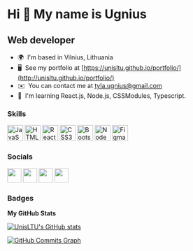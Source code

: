 Hi 👋 My name is Ugnius
=======================

Web developer
-------------

* 🌍  I'm based in Vilnius, Lithuania
* 🖥️  See my portfolio at [https://unisltu.github.io/portfolio/](http://unisltu.github.io/portfolio/)
* ✉️  You can contact me at [tyla.ugnius@gmail.com](mailto:tyla.ugnius@gmail.com)
* 🧠  I'm learning React.js, Node.js, CSSModules, Typescript.

### Skills

<p align="left">
<a href="https://developer.mozilla.org/en-US/docs/Web/JavaScript" target="_blank" rel="noreferrer"><img src="https://raw.githubusercontent.com/danielcranney/readme-generator/main/public/icons/skills/javascript-colored.svg" width="36" height="36" alt="JavaScript" /></a>
<a href="https://developer.mozilla.org/en-US/docs/Glossary/HTML5" target="_blank" rel="noreferrer"><img src="https://raw.githubusercontent.com/danielcranney/readme-generator/main/public/icons/skills/html5-colored.svg" width="36" height="36" alt="HTML5" /></a>
<a href="https://reactjs.org/" target="_blank" rel="noreferrer"><img src="https://raw.githubusercontent.com/danielcranney/readme-generator/main/public/icons/skills/react-colored.svg" width="36" height="36" alt="React" /></a>
<a href="https://www.w3.org/TR/CSS/#css" target="_blank" rel="noreferrer"><img src="https://raw.githubusercontent.com/danielcranney/readme-generator/main/public/icons/skills/css3-colored.svg" width="36" height="36" alt="CSS3" /></a>
<a href="https://getbootstrap.com/" target="_blank" rel="noreferrer"><img src="https://raw.githubusercontent.com/danielcranney/readme-generator/main/public/icons/skills/bootstrap-colored.svg" width="36" height="36" alt="Bootstrap" /></a>
<a href="https://nodejs.org/en/" target="_blank" rel="noreferrer"><img src="https://raw.githubusercontent.com/danielcranney/readme-generator/main/public/icons/skills/nodejs-colored.svg" width="36" height="36" alt="NodeJS" /></a>
<a href="https://www.figma.com/" target="_blank" rel="noreferrer"><img src="https://raw.githubusercontent.com/danielcranney/readme-generator/main/public/icons/skills/figma-colored.svg" width="36" height="36" alt="Figma" /></a>
</p>


### Socials

<p align="left"> <a href="https://discord.com/users/UnisLTU#0554" target="_blank" rel="noreferrer"><img src="https://raw.githubusercontent.com/danielcranney/readme-generator/main/public/icons/socials/discord.svg" width="32" height="32" /></a> <a href="https://www.facebook.com/ugnius.tyla" target="_blank" rel="noreferrer"><img src="https://raw.githubusercontent.com/danielcranney/readme-generator/main/public/icons/socials/facebook.svg" width="32" height="32" /></a> <a href="https://www.github.com/UnisLTU" target="_blank" rel="noreferrer"><img src="https://raw.githubusercontent.com/danielcranney/readme-generator/main/public/icons/socials/github.svg" width="32" height="32" /></a> <a href="https://www.linkedin.com/in/ugnius-tyla-9083a1132" target="_blank" rel="noreferrer"><img src="https://raw.githubusercontent.com/danielcranney/readme-generator/main/public/icons/socials/linkedin.svg" width="32" height="32" /></a></p>

### Badges

<b>My GitHub Stats</b>

<a href="http://www.github.com/UnisLTU"><img src="https://github-readme-stats.vercel.app/api?username=UnisLTU&show_icons=true&hide=&count_private=true&title_color=6366f1&text_color=84cc16&icon_color=6366f1&bg_color=22272e&hide_border=true&show_icons=true" alt="UnisLTU's GitHub stats" /></a>

<a href="http://www.github.com/UnisLTU"><img src="https://activity-graph.herokuapp.com/graph?username=UnisLTU&bg_color=22272e&color=84cc16&line=6366f1&point=84cc16&area_color=0f172a&area=true&hide_border=true&custom_title=GitHub%20Commits%20Graph" alt="GitHub Commits Graph" /></a>
